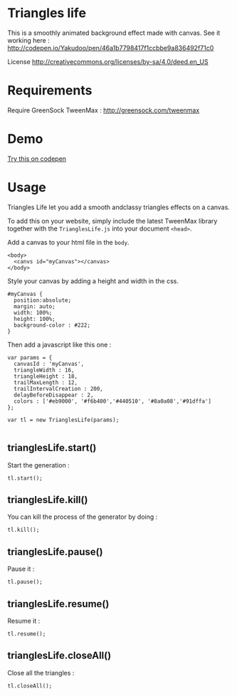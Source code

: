 # Triangles life
This is a smoothly animated background effect made with canvas.
See it working here :
http://codepen.io/Yakudoo/pen/46a1b7798417f1ccbbe9a836492f71c0

License
http://creativecommons.org/licenses/by-sa/4.0/deed.en_US

# Requirements
Require GreenSock TweenMax :
http://greensock.com/tweenmax

# Demo
[Try this on codepen](http://codepen.io/Yakudoo/pen/46a1b7798417f1ccbbe9a836492f71c0)

# Usage
Triangles Life let you add a smooth andclassy triangles effects on a canvas.

To add this on your website, simply include the latest TweenMax library together with the `TrianglesLife.js` into your document `<head>`.

Add a canvas to your html file in the `body`.
```
<body>
  <canvs id="myCanvas"></canvas>
</body>
```

Style your canvas by adding a height and width in the css.
```
#myCanvas {
  position:absolute;
  margin: auto;
  width: 100%;
  height: 100%;
  background-color : #222;
}
```

Then add a javascript like this one :
```
var params = {
  canvasId : 'myCanvas',
  triangleWidth : 16,
  triangleHeight : 18,
  trailMaxLength : 12,
  trailIntervalCreation : 200,
  delayBeforeDisappear : 2,
  colors : ['#eb9000', '#f6b400','#440510', '#8a0a08','#91dffa'] 
};

var tl = new TrianglesLife(params);


```
## trianglesLife.start()
Start the generation :
```
tl.start();
```

## trianglesLife.kill()
You can kill the process of the generator by doing :
```
tl.kill();
```
## trianglesLife.pause()
Pause it :
```
tl.pause();
```
## trianglesLife.resume()
Resume it :
```
tl.resume();
```
## trianglesLife.closeAll()
Close all the triangles :
```
tl.closeAll();
```



